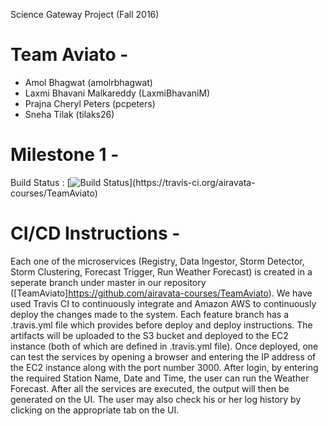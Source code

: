 Science Gateway Project (Fall 2016)

Team Aviato -
==============================
* Amol Bhagwat (amolrbhagwat) 
* Laxmi Bhavani Malkareddy (LaxmiBhavaniM)
* Prajna Cheryl Peters (pcpeters)
* Sneha Tilak (tilaks26)

Milestone 1 -
==============================

Build Status  : [![Build Status](https://travis-ci.org/airavata-courses/TeamAviato.svg?)](https://travis-ci.org/airavata-courses/TeamAviato)

CI/CD Instructions -
==============================

Each one of the microservices (Registry, Data Ingestor, Storm Detector, Storm Clustering, Forecast Trigger, Run Weather Forecast) is created in a seperate branch under master in our repository ([TeamAviato]https://github.com/airavata-courses/TeamAviato). We have used Travis CI to continuously integrate and Amazon AWS to continuously deploy the changes made to the system. Each feature branch has a .travis.yml file which provides before deploy and deploy instructions. The artifacts will be uploaded to the S3 bucket and deployed to the EC2 instance (both of which are defined in .travis.yml file). Once deployed, one can test the services by opening a browser and entering the IP address of the EC2 instance along with the port number 3000. After login, by entering the required Station Name, Date and Time, the user can run the Weather Forecast. After all the services are executed, the output will then be generated on the UI. The user may also check his or her log history by clicking on the appropriate tab on the UI.
